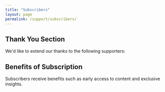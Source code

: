```yaml
---
title: "Subscribers"
layout: page
permalink: /support/subscribers/
---
```

## Thank You Section

We'd like to extend our thanks to the following supporters:

## Benefits of Subscription

Subscribers receive benefits such as early access to content and exclusive insights.
